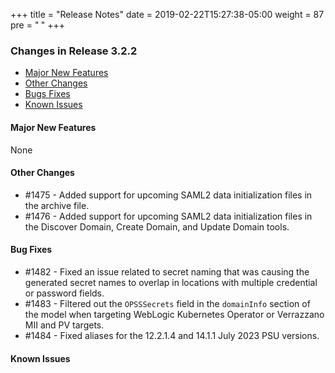 +++
title = "Release Notes"
date = 2019-02-22T15:27:38-05:00
weight = 87
pre = "<b> </b>"
+++


### Changes in Release 3.2.2
- [Major New Features](#major-new-features)
- [Other Changes](#other-changes)
- [Bugs Fixes](#bug-fixes)
- [Known Issues](#known-issues)


#### Major New Features
None

#### Other Changes
- #1475 - Added support for upcoming SAML2 data initialization files in the archive file.
- #1476 - Added support for upcoming SAML2 data initialization files in the Discover Domain, Create Domain, and Update Domain tools.

#### Bug Fixes
- #1482 - Fixed an issue related to secret naming that was causing the generated secret names to overlap in locations with multiple credential or password fields. 
- #1483 - Filtered out the `OPSSSecrets` field in the `domainInfo` section of the model when targeting WebLogic Kubernetes Operator or Verrazzano MII and PV targets.
- #1484 - Fixed aliases for the 12.2.1.4 and 14.1.1 July 2023 PSU versions.

#### Known Issues
